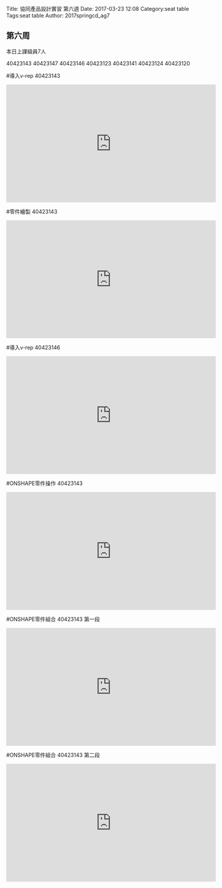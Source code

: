 Title: 協同產品設計實習 第六週
Date: 2017-03-23 12:08
Category:seat table
Tags:seat table
Author: 2017springcd_ag7



<!-- PELICAN_END_SUMMARY -->


## 第六周 

本日上課組員7人

40423143
40423147
40423146
40423123
40423141
40423124
40423120

#導入v-rep 40423143

<iframe width="560" height="315" src="https://www.youtube.com/embed/AOnuarT2YjY" frameborder="0" allowfullscreen></iframe>

#零件繪製 40423143 

<iframe width="560" height="315" src="https://www.youtube.com/embed/a1FCpIUkUiA" frameborder="0" allowfullscreen></iframe>


#導入v-rep 40423146

<iframe width="560" height="315" src="https://www.youtube.com/embed/9UxPvOS89yw" frameborder="0" allowfullscreen></iframe>

#ONSHAPE零件操作 40423143

<iframe width="560" height="315" src="https://www.youtube.com/embed/D8X0iHyTuxk" frameborder="0" allowfullscreen></iframe>

#ONSHAPE零件組合 40423143 第一段 

<iframe width="560" height="315" src="https://www.youtube.com/embed/3QTLxLLvx8c" frameborder="0" allowfullscreen></iframe> 

#ONSHAPE零件組合 40423143 第二段 

<iframe width="560" height="315" src="https://www.youtube.com/embed/pRknmdruorQ" frameborder="0" allowfullscreen></iframe>



 
 
 


